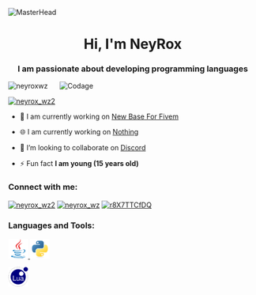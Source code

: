 ![MasterHead](https://cdn.discordapp.com/attachments/881500945903648819/1152250831421313154/giphy_1.gif)
<h1 align="center">Hi, I'm NeyRox</h1>
<h3 align="center">I am passionate about developing programming languages</h3>
<img align="right" alt="Codage" width="400" src="https://ardas-it.com/uploads/images/blogs/giph.gif">

<p align="left"> <img src="https://komarev.com/ghpvc/?username=neyroxwz&label=Profile%20views&color=0e75b6&style=flat" alt="neyroxwz" /> </p>

<p align="left"> <a href="https://twitter.com/neyrox_wz2" target="blank"><img src="https://img.shields.io/twitter/follow/neyrox_wz2?logo=twitter&style=for-the-badge" alt="neyrox_wz2" /></a> </p>

- 👕 I am currently working on [New Base For Fivem](Soon)

- 🌐 I am currently working on [Nothing](Soon)

- 👯 I’m looking to collaborate on [Discord](https://discord.gg/Xpmuabmeg4)

- ⚡ Fun fact **I am young (15 years old)**

<h3 align="left">Connect with me:</h3>
<p align="left">
<a href="https://twitter.com/neyrox_wz2" target="blank"><img align="center" src="https://raw.githubusercontent.com/rahuldkjain/github-profile-readme-generator/master/src/images/icons/Social/twitter.svg" alt="neyrox_wz2" height="30" width="40" /></a>
<a href="https://www.youtube.com/c/neyrox_wz" target="blank"><img align="center" src="https://raw.githubusercontent.com/rahuldkjain/github-profile-readme-generator/master/src/images/icons/Social/youtube.svg" alt="neyrox_wz" height="30" width="40" /></a>
<a href="https://discord.gg/Xpmuabmeg4" target="blank"><img align="center" src="https://raw.githubusercontent.com/rahuldkjain/github-profile-readme-generator/master/src/images/icons/Social/discord.svg" alt="r8X7TTCfDQ" height="30" width="40" /></a>
</p>

<h3 align="left">Languages and Tools:</h3>
<p align="left"> <a href="https://www.java.com" target="_blank" rel="noreferrer"> <img src="https://raw.githubusercontent.com/devicons/devicon/master/icons/java/java-original.svg" alt="java" width="40" height="40"/> </a> <a href="https://www.python.org" target="_blank" rel="noreferrer"> <img src="https://raw.githubusercontent.com/devicons/devicon/master/icons/python/python-original.svg" alt="python" width="40" height="40"/> </a> </p> <a href="https://www.lua.org" target="_blank" rel="noreferrer"> <img src="https://raw.githubusercontent.com/devicons/devicon/master/icons/lua/lua-original.svg" alt="lua" width="40" height="40"/> </a> </p>

